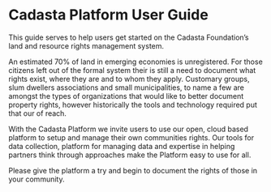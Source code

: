 # Cadasta Platform User Guide

This guide serves to help users get started on the Cadasta Foundation’s land and resource rights management system.

An estimated 70% of land in emerging economies is unregistered. For those citizens left out of the formal system their is still a need to document what rights exist, where they are and to whom they apply. Customary groups, slum dwellers associations and small municipalities, to name a few are amongst the types of organizations that would like to better document property rights, however historically the tools and technology required put that our of reach.

With the Cadasta Platform we invite users to use our open, cloud based platform to setup and manage their own communities rights. Our tools for data collection, platform for managing data and expertise in helping partners think through approaches make the Platform easy to use for all.

Please give the platform a try and begin to document the rights of those in your community.

